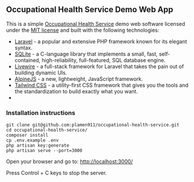 ## Occupational Health Service Demo Web App

This is a simple [Occupational Health Service](https://en.wikipedia.org/wiki/Occupational_safety_and_health) demo web software licensed under the [MIT license](https://opensource.org/licenses/MIT) and built with the following technologies:

- [Laravel](https://laravel.com/) - a popular and extensive PHP framework known for its elegant syntax.
- [SQLite](https://www.sqlite.org/index.html) - a C-language library that implements a small, fast, self-contained, high-reliability, full-featured, SQL database engine.
- [Livewire](https://laravel-livewire.com/) - a full-stack framework for Laravel that takes the pain out of building dynamic UIs.
- [AlpineJS](https://alpinejs.dev/) - a new, lightweight, JavaScript framework.
- [Tailwind CSS](https://tailwindcss.com/) - a utility-first CSS framework that gives you the tools and the standardization to build exactly what you want.
- 
### Installation instructions

```
git clone git@github.com:plamen911/occupational-health-service.git
cd occupational-health-service/
composer install
cp .env.example .env
php artisan key:generate
php artisan serve --port=3000
```

Open your browser and go to: [http://localhost:3000/](http://localhost:3000/)

Press Control + C keys to stop the server.
